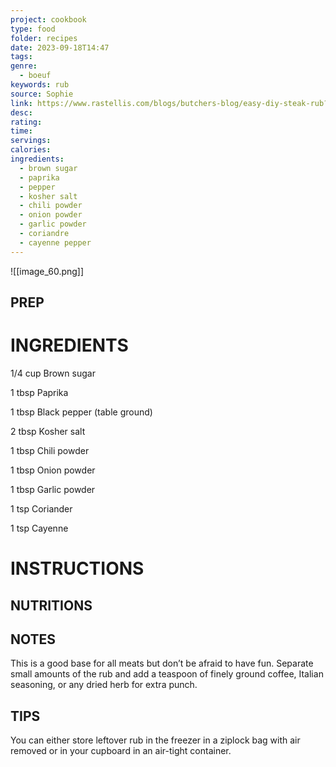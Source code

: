 ```yaml
---
project: cookbook
type: food
folder: recipes
date: 2023-09-18T14:47
tags: 
genre:
  - boeuf
keywords: rub
source: Sophie
link: https://www.rastellis.com/blogs/butchers-blog/easy-diy-steak-rub?utm_source=google&utm_medium=paid&utm_campaign=17311165646&utm_content=136918390077&utm_term=&gadid=600418928116
desc: 
rating: 
time: 
servings: 
calories: 
ingredients:
  - brown sugar
  - paprika
  - pepper
  - kosher salt
  - chili powder
  - onion powder
  - garlic powder
  - coriandre
  - cayenne pepper
---
```


![[image_60.png]]

## PREP


# INGREDIENTS

1/4 cup Brown sugar

1 tbsp Paprika

1 tbsp Black pepper (table ground)

2 tbsp Kosher salt

1 tbsp Chili powder

1 tbsp Onion powder

1 tbsp Garlic powder

1 tsp Coriander

1 tsp Cayenne


# INSTRUCTIONS



## NUTRITIONS



## NOTES

This is a good base for all meats but don’t be afraid to have fun. Separate small amounts of the rub and add a teaspoon of finely ground coffee, Italian seasoning, or any dried herb for extra punch.

## TIPS

You can either store leftover rub in the freezer in a ziplock bag with air removed or in your cupboard in an air-tight container.

